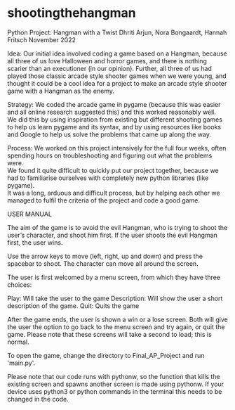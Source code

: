 # shootingthehangman
Python Project: Hangman with a Twist
Dhriti Arjun, Nora Bongaardt, Hannah Fritsch
November 2022

Idea: Our initial idea involved coding a game based on a Hangman, because all three of us love Halloween and horror games, 
and there is nothing scarier than an executioner (in our opinion).  Further, all three of us had played those classic arcade style shooter games 
when we were young, and thought it could be a cool idea for a project to make an arcade style shooter game with a Hangman as the enemy. 

Strategy: We coded the arcade game in pygame (because this was easier and all online research suggested this) and this worked reasonably well.  
We did this by using inspiration from existing but different shooting games to help us learn pygame and its syntax, and by using resources like books and Google 
to help us solve the problems that came up along the way. 

Process: We worked on this project intensively for the full four weeks, often spending hours on troubleshooting and figuring out what the problems were.  
We found it quite difficult to quickly put our project together, because we had to familiarise ourselves with completely new python libraries (like pygame).  
It was a long, arduous and difficult process, but by helping each other we managed to fulfil the criteria of the project and code a good game.

USER MANUAL

The aim of the game is to avoid the evil Hangman, who is trying to shoot the user’s character, and shoot him first.  If the user shoots the evil Hangman first, the user wins.

Use the arrow keys to move (left, right, up and down) and press the spacebar to shoot.  The character can move all around the screen.

The user is first welcomed by a menu screen, from which they have three choices:

Play: Will take the user to the game
Description: Will show the user a short description of the game.
Quit: Quits the game

After the game ends, the user is shown a win or a lose screen.  Both will give the user the option to go back to the menu screen and try again, or quit the game.  Please note that these screens will take a second to load; this is normal.

To open the game, change the directory to Final_AP_Project and run 'main.py'.

Please note that our code runs with pythonw, so the function that kills the existing screen and spawns another screen is made using pythonw. 
If your device uses python3 or python commands in the terminal this needs to be changed in the code.
